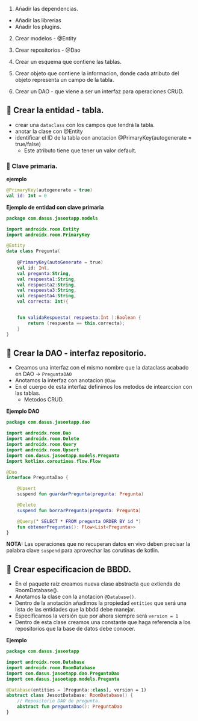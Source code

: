 1. Añadir las dependencias.
  - Añadir las librerias
  - Añadir los plugins. 
2. Crear modelos - @Entity
3. Crear repositorios - @Dao


1. Crear un esquema que contiene las tablas.
2. Crear objeto que contiene la informacion, donde cada atributo del objeto representa un campo de la tabla.
3. Crear un DAO - que viene a ser un interfaz para operaciones CRUD.


## 📍 Crear la entidad - tabla.
- crear una `dataclass` con los campos que tendrá la tabla.
- anotar la clase con @Entity
- identificar el ID de la tabla con anotacion @PrimaryKey(autogenerate = true/false)
  - Este atributo tiene que tener un valor default.

### 🔸 Clave primaria.
**ejemplo**
```kotlin
@PrimaryKey(autogenerate = true)
val id: Int = 0
```

**Ejemplo de entidad con clave primaria**
```kotlin
package com.dasus.jasootapp.models

import androidx.room.Entity
import androidx.room.PrimaryKey

@Entity
data class Pregunta(
    
    @PrimaryKey(autoGenerate = true)
    val id: Int,
    val pregunta:String,
    val respuesta1:String,
    val respuesta2:String,
    val respuesta3:String,
    val respuesta4:String,
    val correcta: Int){


    fun validaRespuesta( respuesta:Int ):Boolean {
        return (respuesta == this.correcta);
    }
}
```

## 📍 Crear la DAO - interfaz repositorio.
- Creamos una interfaz con el mismo nombre que la dataclass acabado en DAO -> `PreguntaDAO`
- Anotamos la interfaz con anotacion `@Dao`
- En el cuerpo de esta interfaz definimos los metodos de intearccion con las tablas.
  - Metodos CRUD.

**Ejemplo DAO**
```kotlin
package com.dasus.jasootapp.dao

import androidx.room.Dao
import androidx.room.Delete
import androidx.room.Query
import androidx.room.Upsert
import com.dasus.jasootapp.models.Pregunta
import kotlinx.coroutines.flow.Flow

@Dao
interface PreguntaDao {

    @Upsert
    suspend fun guardarPregunta(pregunta: Pregunta)

    @Delete
    suspend fun borrarPregunta(pregunta: Pregunta)

    @Query(" SELECT * FROM pregunta ORDER BY id ")
    fun obtenerPreguntas(): Flow<List<Pregunta>>
}
```

**NOTA:** Las operaciones que no recuperan datos en vivo deben precisar la palabra clave `suspend` para aprovechar las corutinas de kotlin. 

## 📍 Crear especificacion de BBDD.
- En el paquete raiz creamos nueva clase abstracta que extienda de RoomDatabase().
- Anotamos la clase con la anotacion `@Database()`.
- Dentro de la anotación añadimos la propiedad `entities` que será una lista de las entidades que la bbdd debe manejar.
- Especificamos la versión que por ahora siempre será `version = 1`
- Dentro de esta clase creamos una constante que haga referencia a los repositorios que la base de datos debe conocer.

**Ejemplo**
```kotlin
package com.dasus.jasootapp

import androidx.room.Database
import androidx.room.RoomDatabase
import com.dasus.jasootapp.dao.PreguntaDao
import com.dasus.jasootapp.models.Pregunta

@Database(entities = [Pregunta::class], version = 1)
abstract class JesootDatabase: RoomDatabase() {
    // Repositorio DAO de pregunta.
    abstract fun preguntaDao(): PreguntaDao
}
```


